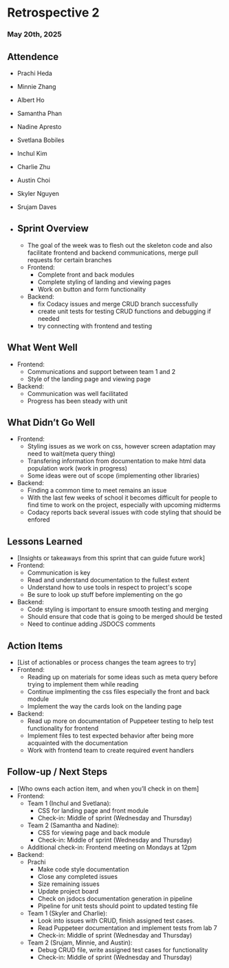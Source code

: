 # Retrospective 2 
### May 20th, 2025

## Attendence
- Prachi Heda
- Minnie Zhang
- Albert Ho
- Samantha Phan
- Nadine Apresto
- Svetlana Bobiles
- Inchul Kim
- Charlie Zhu
- Austin Choi
- Skyler Nguyen
- Srujam Daves

- ## Sprint Overview
    - The goal of the week was to flesh out the skeleton code and also facilitate frontend and backend communications, merge pull requests for certain branches
    - Frontend:
      - Complete front and back modules
      - Complete styling of landing and viewing pages
      - Work on button and form functionality
    - Backend:
      - fix Codacy issues and merge CRUD branch successfully
      - create unit tests for testing CRUD functions and debugging if needed
      - try connecting with frontend and testing

## What Went Well
- Frontend: 
  - Communications and support between team 1 and 2
  - Style of the landing page and viewing page
- Backend: 
  - Communication was well facilitated
  - Progress has been steady with unit

## What Didn’t Go Well
- Frontend: 
    - Styling issues as we work on css, however screen adaptation may need to wait(meta query thing)
    - Transfering information from documentation to make html data population work (work in progress)
    - Some ideas were out of scope (implementing other libraries)
- Backend: 
    - Finding a common time to meet remains an issue
    - With the last few weeks of school it becomes difficult for people to find time to work on the project, especially with upcoming midterms
    - Codacy reports back several issues with code styling that should be enfored

## Lessons Learned
- [Insights or takeaways from this sprint that can guide future work]
- Frontend: 
    - Communication is key
    - Read and understand documentation to the fullest extent
    - Understand how to use tools in respect to project's scope
    - Be sure to look up stuff before implementing on the go
- Backend: 
    - Code styling is important to ensure smooth testing and merging
    - Should ensure that code that is going to be merged should be tested
    - Need to continue adding JSDOCS comments

## Action Items
- [List of actionables or process changes the team agrees to try]
- Frontend:
    - Reading up on materials for some ideas such as meta query before trying to implement them while reading
    - Continue implmenting the css files especially the front and back module
    - Implement the way the cards look on the landing page
- Backend: 
    - Read up more on documentation of Puppeteer testing to help test functionality for frontend
    - Implement files to test expected behavior after being more acquainted with the documentation
    - Work with frontend team to create required event handlers


## Follow-up / Next Steps
- [Who owns each action item, and when you’ll check in on them]
- Frontend: 
    - Team 1 (Inchul and Svetlana):
        - CSS for landing page and front module
        - Check-in: Middle of sprint (Wednesday and Thursday)
    - Team 2 (Samantha and Nadine):
        - CSS for viewing page and back module
        - Check-in: Middle of sprint (Wednesday and Thursday)
    - Additional check-in: Frontend meeting on Mondays at 12pm
- Backend:
    - Prachi
        - Make code style documentation
        - Close any completed issues
        - Size remaining issues
        - Update project board
        - Check on jsdocs documentation generation in pipeline
        - Pipeline for unit tests should point to updated testing file 
   - Team 1 (Skyler and Charlie):
        - Look into issues with CRUD, finish assigned test cases.
        - Read Puppeteer documentation and implement tests from lab 7
        - Check-in: Middle of sprint (Wednesday and Thursday)
    - Team 2 (Srujam, Minnie, and Austin):
        - Debug CRUD file, write assigned test cases for functionality
        - Check-in: Middle of sprint (Wednesday and Thursday)
